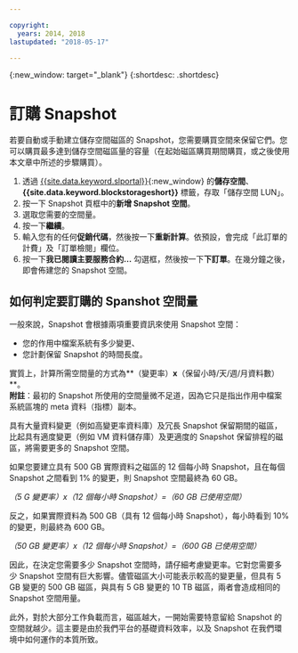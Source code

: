```yaml
---

copyright:
  years: 2014, 2018
lastupdated: "2018-05-17"

---
```

{:new_window: target="_blank"}
{:shortdesc: .shortdesc}

# 訂購 Snapshot

若要自動或手動建立儲存空間磁區的 Snapshot，您需要購買空間來保留它們。您可以購買最多達到儲存空間磁區量的容量（在起始磁區購買期間購買，或之後使用本文章中所述的步驟購買）。

1. 透過 [{{site.data.keyword.slportal}}](https://control.softlayer.com/){:new_window} 的**儲存空間**、**{{site.data.keyword.blockstorageshort}}** 標籤，存取「儲存空間 LUN」。
2. 按一下 Snapshot 頁框中的**新增 Snapshot 空間**。
3. 選取您需要的空間量。
4. 按一下**繼續**。
5. 輸入您有的任何**促銷代碼**，然後按一下**重新計算**。依預設，會完成「此訂單的計費」及「訂單檢閱」欄位。
6. 按一下**我已閱讀主要服務合約...** 勾選框，然後按一下**下訂單**。在幾分鐘之後，即會佈建您的 Snapshot 空間。

## 如何判定要訂購的 Spanshot 空間量

一般來說，Snapshot 會根據兩項重要資訊來使用 Snapshot 空間：
- 您的作用中檔案系統有多少變更、
- 您計劃保留 Snapshot 的時間長度。  

實質上，計算所需空間量的方式為**（變更率）**x**（保留小時/天/週/月資料數）**。  
**附註**：最初的 Snapshot 所使用的空間量微不足道，因為它只是指出作用中檔案系統區塊的 meta 資料（指標）副本。 

具有大量資料變更（例如高變更率資料庫）及冗長 Snapshot 保留期間的磁區，比起具有適度變更（例如 VM 資料儲存庫）及更適度的 Snapshot 保留排程的磁區，將需要更多的 Snapshot 空間。 

如果您要建立具有 500 GB 實際資料之磁區的 12 個每小時 Snapshot，且在每個 Snapshot 之間看到 1% 的變更，則 Snapshot 空間最終為 60 GB。

*（5 G 變更率）x（12 個每小時 Snapshot）=（60 GB 已使用空間）*

反之，如果實際資料為 500 GB（具有 12 個每小時 Snapshot），每小時看到 10% 的變更，則最終為 600 GB。

*（50 GB 變更率）x（12 個每小時 Snapshot）=（600 GB 已使用空間）*

因此，在決定您需要多少 Snapshot 空間時，請仔細考慮變更率。它對您需要多少 Snapshot 空間有巨大影響。儘管磁區大小可能表示較高的變更量，但具有 5 GB 變更的 500 GB 磁區，與具有 5 GB 變更的 10 TB 磁區，兩者會造成相同的 Snapshot 空間用量。

此外，對於大部分工作負載而言，磁區越大，一開始需要特意留給 Snapshot 的空間就越少。這主要是由於我們平台的基礎資料效率，以及 Snapshot 在我們環境中如何運作的本質所致。




